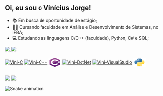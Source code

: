 ## Oi, eu sou o Vinícius Jorge!

- 📚 Em busca de oportunidade de estágio;
- 👨‍🎓 Cursando faculdade em Análise e Desenvolvimento de Sistemas, no IFBA;
- 💻 Estudando as linguagens C/C++ (faculdade), Python, C# e SQL;

<div>
  
  <a href="https://github.com/vinicius-jorge">
  <img height="145em" src="https://github-readme-stats.vercel.app/api?username=vinicius-jorge&show_icons=true&theme=graywhite&include_all_commits=true&count_private=true"/>
  <img height="125em" src="https://github-readme-stats.vercel.app/api/top-langs?username=vinicius-jorge&layout=compact&langs_count=5&theme=graywhite"/>


<div>

<div style="display: inline_block"><br>
  <img align="center" alt="Vini-C" height="30" width="40" src="https://cdn.jsdelivr.net/gh/devicons/devicon/icons/c/c-original.svg">
  <img align="center" alt="Vini-C++" height="30" width="40" src="https://cdn.jsdelivr.net/gh/devicons/devicon/icons/cplusplus/cplusplus-original.svg">
  <img align="center" alt="Vini-Csharp" height="30" width="40" src="https://raw.githubusercontent.com/devicons/devicon/master/icons/csharp/csharp-original.svg">
  <img align="center" alt="Vini-DotNet" height="30" width="40" src="https://cdn.jsdelivr.net/gh/devicons/devicon/icons/dot-net/dot-net-original.svg" />
  <img align="center" alt="Vini-VisualStudio" height="30" width="40" src="https://cdn.jsdelivr.net/gh/devicons/devicon/icons/visualstudio/visualstudio-plain.svg" />
  <img align="center" alt="Vini-Python" height="30" width="40" src="https://raw.githubusercontent.com/devicons/devicon/master/icons/python/python-original.svg">

 <!--
  
  <img align="center" alt="Vini-MSSqlServer" height="30" width="40" src="https://cdn.jsdelivr.net/gh/devicons/devicon/icons/microsoftsqlserver/microsoftsqlserver-plain.svg" />
  <img align="center" alt="Vini-Pandas" height="30" width="40" src="https://cdn.jsdelivr.net/gh/devicons/devicon/icons/pandas/pandas-original.svg" />
  <img align="center" alt="Vini-Flask" height="30" width="40" src="https://cdn.jsdelivr.net/gh/devicons/devicon/icons/flask/flask-original.svg" />
  <img align="center" alt="Vini-Selenium" height="30" width="40" src="https://cdn.jsdelivr.net/gh/devicons/devicon/icons/selenium/selenium-original.svg" />
  <img align="center" alt="Vini-MySql" height="30" width="40" src="https://cdn.jsdelivr.net/gh/devicons/devicon/icons/mysql/mysql-original.svg" />
  <img align="center" alt="Vini-SqlLite" height="30" width="40" src="https://cdn.jsdelivr.net/gh/devicons/devicon/icons/sqlite/sqlite-original.svg" />
  <img align="center" alt="Vini-PostgreSql" height="30" width="40" src="https://cdn.jsdelivr.net/gh/devicons/devicon/icons/postgresql/postgresql-original.svg" />



<img align="right" alt="Vini-pic" height="150" style="border-radius:50px;" src=" ">
</div>

-->

##
  

<div> 
  
  <a href = "mailto:vinicius.jorge@outlook.com"><img src="https://img.shields.io/badge/Microsoft_Outlook-0078D4?style=for-the-badge&logo=microsoft-outlook&logoColor=white" target="_blank"></a>
  <a href="https://www.linkedin.com/in/vjpaixaosouza" target="_blank"><img src="https://img.shields.io/badge/-LinkedIn-%230077B5?style=for-the-badge&logo=linkedin&logoColor=white" target="_blank"></a> 
  
  
 ![Snake animation](https://github.com/vinicius-jorge/vinicius-jorge/blob/output/github-contribution-grid-snake.svg)

  
</div>
  
  
  
  
  

